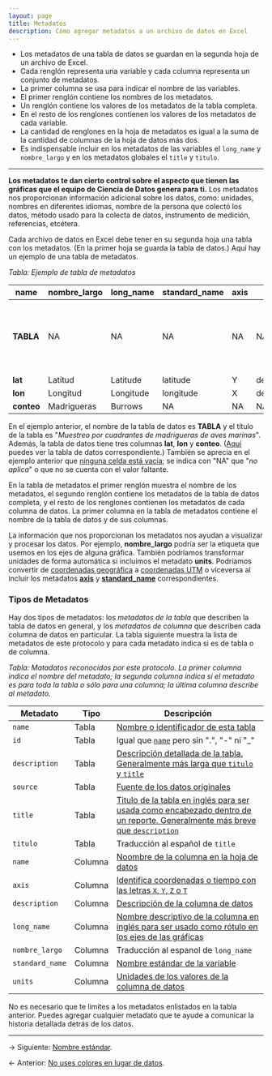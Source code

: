```yaml
---
layout: page
title: Metadatos
description: Cómo agregar metadatos a un archivo de datos en Excel
---
```


- Los metadatos de una tabla de datos se guardan en la segunda hoja de un archivo de Excel.
- Cada renglón representa una variable y cada columna representa un conjunto de metadatos.
- La primer columna se usa para indicar el nombre de las variables.
- El primer renglón contiene los nombres de los metadatos.
- Un renglón contiene los valores de los metadatos de la tabla completa.
- En el resto de los renglones contienen los valores de los metadatos de cada variable.
- La cantidad de renglones en la hoja de metadatos es igual a la suma de la cantidad de columnas de la hoja de datos más dos.
- Es indispensable incluir en los metadatos de las variables el `long_name` y `nombre_largo` y en los metadatos globales el `title` y `titulo`.

---

**Los metadatos te dan cierto control sobre el aspecto que tienen las gráficas que el equipo de Ciencia de Datos genera para ti.** Los metadatos nos proporcionan información adicional sobre los datos, como: unidades, nombres en diferentes idiomas, nombre de la persona que colectó los datos, método usado para la colecta de datos, instrumento de medición, referencias, etcétera.

Cada archivo de datos en Excel debe tener en su segunda hoja una tabla con los metadatos. (En la primer hoja se guarda la tabla de datos.) Aquí hay un ejemplo de una tabla de metadatos.

_Tabla: Ejemplo de tabla de metadatos_

**name**   | **nombre_largo** | **long_name** | **standard_name** | **axis** | **units**     | **titulo**                                             | **title**
-----------|------------------|---------------|-------------------|----------|---------------|--------------------------------------------------------|------------------------------------
**TABLA**  | NA               | NA            | NA                | NA       | NA            | Muestreo por cuadrantes de madrigueras de aves marinas | Quadrat sampling of seabird burrows
**lat**    | Latitud          | Latitude      | latitude          | Y        | degree_north  | NA                                                     | NA
**lon**    | Longitud         | Longitude     | longitude         | X        | degree_west   | NA                                                     | NA
**conteo** | Madrigueras      | Burrows       | NA                | NA       | NA            | NA                                                     | NA

En el ejemplo anterior, el nombre de la tabla de datos es **TABLA** y el título de la tabla es "_Muestreo por cuadrantes de madrigueras de aves marinas_". Además, la tabla de datos tiene tres columnas **lat**, **lon** y **conteo**. ([Aquí](resumen.html) puedes ver la tabla de datos correspondiente.) También se aprecia en el ejemplo anterior que [ninguna celda está vacía](celdas_vacias.html); se indica con "NA" que "_no aplica_" o que no se cuenta con el valor faltante.

En la tabla de metadatos el primer renglón muestra el nombre de los metadatos, el segundo renglón contiene los metadatos de la tabla de datos completa, y el resto de los renglones contienen los metadatos de cada columna de datos. La primer columna en la tabla de metadatos contiene el nombre de la tabla de datos y de sus columnas.

La información que nos proporcionan los metadatos nos ayudan a visualizar y procesar los datos. Por ejemplo, **nombre_largo** podría ser la etiqueta que usemos en los ejes de alguna gráfica. También podríamos transformar unidades de forma automática si incluímos el metadato **units**. Podríamos convertir de [coordenadas geográfica](pages/geograficas.html) a [coordenadas UTM](pages/utm.html) o viceversa al incluir los metadatos [**axis**](axis.html) y [**standard_name**](standard_name.html) correspondientes.

### Tipos de Metadatos

Hay dos tipos de metadatos: los _metadatos de la tabla_ que describen la tabla de datos en general, y los _metadatos de columna_ que describen cada columna de datos en particular. La tabla siguiente muestra la lista de metadatos de este protocolo y para cada metadato indica si es de tabla o de columna.

_Tabla: Matadatos reconocidos por este protocolo. La primer columna indica el nombre del metadato; la segunda columna indica si el metadato es para toda la tabla o sólo para una columna; la última columna describe al metadato._

Metadato           | Tipo    | Descripción
-------------------|---------|-------------
`name`             | Tabla   | [Nombre o identificador de esta tabla](http://specs.frictionlessdata.io/data-resource/#name)
`id`               | Tabla   | Igual que [`name`](http://specs.frictionlessdata.io/data-resource/#name) pero sin ".", "-" ni "_"
`description`      | Tabla   | [Descripción detallada de la tabla. Generalmente más larga que `titulo` y `title`](http://specs.frictionlessdata.io/data-resource/#optional-properties)
`source`           | Tabla   | [Fuente de los datos originales](http://cfconventions.org/cf-conventions/cf-conventions.html#description-of-file-contents)
`title`            | Tabla   | [Titulo de la tabla en inglés para ser usada como encabezado dentro de un reporte. Generalmente más breve que `description`](http://www.unidata.ucar.edu/netcdf/docs/netcdf.html#Attribute-Conventions)
`titulo`           | Tabla   | Traducción al español de `title`
`name`             | Columna | [Noombre de la columna en la hoja de datos](http://specs.frictionlessdata.io/table-schema/#name)
`axis`             | Columna | [Identifica coordenadas o tiempo con las letras `X`, `Y`, `Z` o `T`](axis.html)
`description`      | Columna | [Descripción de la columna de datos](http://specs.frictionlessdata.io/table-schema/#description)
`long_name`        | Columna | [Nombre descriptivo de la columna en inglés para ser usado como rótulo en los ejes de las gráficas](http://cfconventions.org/cf-conventions/cf-conventions.html#long-name)
`nombre_largo`     | Columna | Traducción al espanol de `long_name`
`standard_name`    | Columna | [Nombre estándar de la variable](standard_name.html)
`units`            | Columna | [Unidades de los valores de la columna de datos](units.html)

No es necesario que te limites a los metadatos enlistados en la tabla anterior. Puedes agregar cualquier metadato que te ayude a comunicar la historia detallada detrás de los datos.

---

&rarr; Siguiente: [Nombre estándar](standard_name.html).

&larr; Anterior: [No uses colores en lugar de datos](sin_colores.md).
